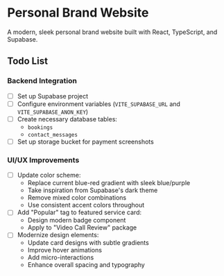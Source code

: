 # Personal Brand Website

A modern, sleek personal brand website built with React, TypeScript, and Supabase.

## Todo List

### Backend Integration
- [ ] Set up Supabase project
- [ ] Configure environment variables (`VITE_SUPABASE_URL` and `VITE_SUPABASE_ANON_KEY`)
- [ ] Create necessary database tables:
  - `bookings`
  - `contact_messages`
- [ ] Set up storage bucket for payment screenshots

### UI/UX Improvements
- [ ] Update color scheme:
  - Replace current blue-red gradient with sleek blue/purple
  - Take inspiration from Supabase's dark theme
  - Remove mixed color combinations
  - Use consistent accent colors throughout
- [ ] Add "Popular" tag to featured service card:
  - Design modern badge component
  - Apply to "Video Call Review" package
- [ ] Modernize design elements:
  - Update card designs with subtle gradients
  - Improve hover animations
  - Add micro-interactions
  - Enhance overall spacing and typography
